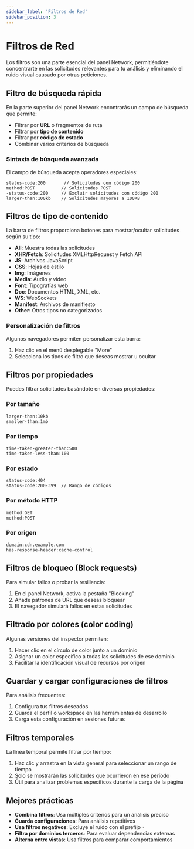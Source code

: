 ```yaml
---
sidebar_label: 'Filtros de Red'
sidebar_position: 3
---
```


# Filtros de Red

Los filtros son una parte esencial del panel Network, permitiéndote concentrarte en las solicitudes relevantes para tu análisis y eliminando el ruido visual causado por otras peticiones.

## Filtro de búsqueda rápida

En la parte superior del panel Network encontrarás un campo de búsqueda que permite:

- Filtrar por **URL** o fragmentos de ruta
- Filtrar por **tipo de contenido**
- Filtrar por **código de estado**
- Combinar varios criterios de búsqueda

### Sintaxis de búsqueda avanzada

El campo de búsqueda acepta operadores especiales:

```
status-code:200       // Solicitudes con código 200
method:POST          // Solicitudes POST
-status-code:200     // Excluir solicitudes con código 200
larger-than:100kb    // Solicitudes mayores a 100KB
```

## Filtros de tipo de contenido

La barra de filtros proporciona botones para mostrar/ocultar solicitudes según su tipo:

- **All**: Muestra todas las solicitudes
- **XHR/Fetch**: Solicitudes XMLHttpRequest y Fetch API
- **JS**: Archivos JavaScript
- **CSS**: Hojas de estilo
- **Img**: Imágenes
- **Media**: Audio y video
- **Font**: Tipografías web
- **Doc**: Documentos HTML, XML, etc.
- **WS**: WebSockets
- **Manifest**: Archivos de manifiesto
- **Other**: Otros tipos no categorizados

### Personalización de filtros

Algunos navegadores permiten personalizar esta barra:
1. Haz clic en el menú desplegable "More"
2. Selecciona los tipos de filtro que deseas mostrar u ocultar

## Filtros por propiedades

Puedes filtrar solicitudes basándote en diversas propiedades:

### Por tamaño
```
larger-than:10kb
smaller-than:1mb
```

### Por tiempo
```
time-taken-greater-than:500
time-taken-less-than:100
```

### Por estado
```
status-code:404
status-code:200-399  // Rango de códigos
```

### Por método HTTP
```
method:GET
method:POST
```

### Por origen
```
domain:cdn.example.com
has-response-header:cache-control
```

## Filtros de bloqueo (Block requests)

Para simular fallos o probar la resiliencia:

1. En el panel Network, activa la pestaña "Blocking"
2. Añade patrones de URL que deseas bloquear
3. El navegador simulará fallos en estas solicitudes

## Filtrado por colores (color coding)

Algunas versiones del inspector permiten:

1. Hacer clic en el círculo de color junto a un dominio
2. Asignar un color específico a todas las solicitudes de ese dominio
3. Facilitar la identificación visual de recursos por origen

## Guardar y cargar configuraciones de filtros

Para análisis frecuentes:

1. Configura tus filtros deseados
2. Guarda el perfil o workspace en las herramientas de desarrollo
3. Carga esta configuración en sesiones futuras

## Filtros temporales

La línea temporal permite filtrar por tiempo:

1. Haz clic y arrastra en la vista general para seleccionar un rango de tiempo
2. Solo se mostrarán las solicitudes que ocurrieron en ese período
3. Útil para analizar problemas específicos durante la carga de la página

## Mejores prácticas

- **Combina filtros**: Usa múltiples criterios para un análisis preciso
- **Guarda configuraciones**: Para análisis repetitivos
- **Usa filtros negativos**: Excluye el ruido con el prefijo `-`
- **Filtra por dominios terceros**: Para evaluar dependencias externas
- **Alterna entre vistas**: Usa filtros para comparar comportamientos